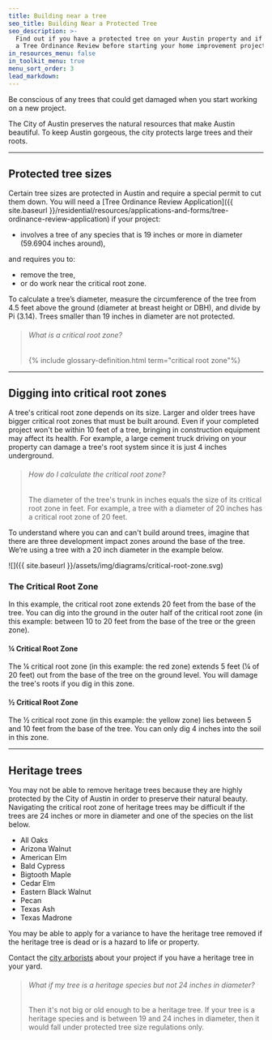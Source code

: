 ```yaml
---
title: Building near a tree
seo_title: Building Near a Protected Tree
seo_description: >-
  Find out if you have a protected tree on your Austin property and if you need
  a Tree Ordinance Review before starting your home improvement project.
in_resources_menu: false
in_toolkit_menu: true
menu_sort_order: 3
lead_markdown:
---
```



Be conscious of any trees that could get damaged when you start working on a new project.

The City of Austin preserves the natural resources that make Austin beautiful. To keep Austin gorgeous, the city protects large trees and their roots.

---

## Protected tree sizes

Certain tree sizes are protected in Austin and require a special permit to cut them down. You will need a [Tree Ordinance Review Application]({{ site.baseurl }}/residential/resources/applications-and-forms/tree-ordinance-review-application) if your project:

* involves a tree of any species that is 19 inches or more in diameter (59.6904 inches around),

and requires you to:

* remove the tree,
* or do work near the critical root zone.

To calculate a tree’s diameter, measure the circumference of the tree from 4.5 feet above the ground (diameter at breast height or DBH), and divide by Pi (3.14). Trees smaller than 19 inches in diameter are not protected.

> ###### What is a critical root zone?
>
> {% include glossary-definition.html term="critical root zone"%}

---

## Digging into critical root zones

A tree's critical root zone depends on its size. Larger and older trees have bigger critical root zones that must be built around. Even if your completed project won't be within 10 feet of a tree, bringing in construction equipment may affect its health. For example, a large cement truck driving on your property can damage a tree's root system since it is just 4 inches underground.

> ###### How do I calculate the critical root zone?
>
> The diameter of the tree's trunk in inches equals the size of its critical root zone in feet. For example, a tree with a diameter of 20 inches has a critical root zone of 20 feet.

To understand where you can and can't build around trees, imagine that there are three development impact zones around the base of the tree. We’re using a tree with a 20 inch diameter in the example below.

![]({{ site.baseurl }}/assets/img/diagrams/critical-root-zone.svg)

### The Critical Root Zone

In this example, the critical root zone extends 20 feet from the base of the tree. You can dig into the ground in the outer half of the critical root zone (in this example: between 10 to 20 feet from the base of the tree or the green zone).

#### ¼ Critical Root Zone

The ¼ critical root zone (in this example: the red zone) extends 5 feet (¼ of 20 feet) out from the base of the tree on the ground level. You will damage the tree's roots if you dig in this zone.

#### ½ Critical Root Zone

The ½ critical root zone (in this example: the yellow zone) lies between 5 and 10 feet from the base of the tree. You can only dig 4 inches into the soil in this zone.

---

## Heritage trees

You may not be able to remove heritage trees because they are highly protected by the City of Austin in order to preserve their natural beauty. Navigating the critical root zone of heritage trees may be difficult if the trees are 24 inches or more in diameter and one of the species on the list below.

* All Oaks
* Arizona Walnut
* American Elm
* Bald Cypress
* Bigtooth Maple
* Cedar Elm
* Eastern Black Walnut
* Pecan
* Texas Ash
* Texas Madrone

You may be able to apply for a variance to have the heritage tree removed if the heritage tree is dead or is a hazard to life or property.

Contact the [city arborists](/residential/resources/contact/#community-trees) about your project if you have a heritage tree in your yard.

> ###### What if my tree is a heritage species but not 24 inches in diameter?
>
> Then it's not big or old enough to be a heritage tree. If your tree is a heritage species and is between 19 and 24 inches in diameter, then it would fall under protected tree size regulations only.